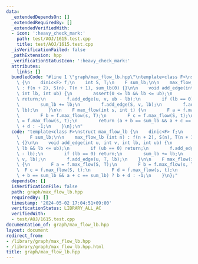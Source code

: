 ```yaml
---
data:
  _extendedDependsOn: []
  _extendedRequiredBy: []
  _extendedVerifiedWith:
  - icon: ':heavy_check_mark:'
    path: test/AOJ/1615.test.cpp
    title: test/AOJ/1615.test.cpp
  _isVerificationFailed: false
  _pathExtension: hpp
  _verificationStatusIcon: ':heavy_check_mark:'
  attributes:
    links: []
  bundledCode: "#line 1 \"graph/max_flow_lb.hpp\"\ntemplate<class F>\nstruct max_flow_lb\
    \ {\n    dinic<F> f;\n    int S, T;\n    F sum_lb;\n\n    max_flow_lb (int n)\
    \ : f(n + 2), S(n), T(n + 1), sum_lb(0) {}\n\n    void add_edge(int u, int v,\
    \ int lb, int ub) {\n        assert(0 <= lb && lb <= ub);\n        if (ub == 0)\
    \ return;\n        f.add_edge(u, v, ub - lb);\n        if (lb == 0) return;\n\
    \        sum_lb += lb;\n        f.add_edge(S, v, lb);\n        f.add_edge(u, T,\
    \ lb);\n    }\n\n    F max_flow(int s, int t) {\n        F a = f.max_flow(S, T);\n\
    \        F b = f.max_flow(s, T);\n        F c = f.max_flow(S, t);\n        F d\
    \ = f.max_flow(s, t);\n        return (a + b == sum_lb && a + c == sum_lb) ? b\
    \ + d : -1;\n    }\n};\n"
  code: "template<class F>\nstruct max_flow_lb {\n    dinic<F> f;\n    int S, T;\n\
    \    F sum_lb;\n\n    max_flow_lb (int n) : f(n + 2), S(n), T(n + 1), sum_lb(0)\
    \ {}\n\n    void add_edge(int u, int v, int lb, int ub) {\n        assert(0 <=\
    \ lb && lb <= ub);\n        if (ub == 0) return;\n        f.add_edge(u, v, ub\
    \ - lb);\n        if (lb == 0) return;\n        sum_lb += lb;\n        f.add_edge(S,\
    \ v, lb);\n        f.add_edge(u, T, lb);\n    }\n\n    F max_flow(int s, int t)\
    \ {\n        F a = f.max_flow(S, T);\n        F b = f.max_flow(s, T);\n      \
    \  F c = f.max_flow(S, t);\n        F d = f.max_flow(s, t);\n        return (a\
    \ + b == sum_lb && a + c == sum_lb) ? b + d : -1;\n    }\n};"
  dependsOn: []
  isVerificationFile: false
  path: graph/max_flow_lb.hpp
  requiredBy: []
  timestamp: '2024-05-02 17:04:51+09:00'
  verificationStatus: LIBRARY_ALL_AC
  verifiedWith:
  - test/AOJ/1615.test.cpp
documentation_of: graph/max_flow_lb.hpp
layout: document
redirect_from:
- /library/graph/max_flow_lb.hpp
- /library/graph/max_flow_lb.hpp.html
title: graph/max_flow_lb.hpp
---
```

